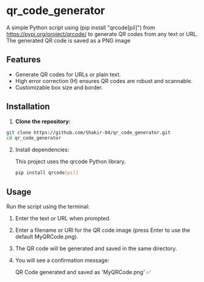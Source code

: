 # qr_code_generator
A simple Python script using (pip install "qrcode[pil]") from https://pypi.org/project/qrcode/ to generate QR codes from any text or URL. The generated QR code is saved as a PNG image

## Features
- Generate QR codes for URLs or plain text.
- High error correction (H) ensures QR codes are robust and scannable.
- Customizable box size and border.

## Installation

1. **Clone the repository:**

```bash
git clone https://github.com/Shakir-04/qr_code_generator.git
cd qr_code_generator
```
2. Install dependencies:

   
   This project uses the qrcode Python library.
   
   ```bash
   pip install qrcode[pil]
   ```
## Usage 
Run the script using the terminal:
1. Enter the text or URL when prompted.


2. Enter a filename or URl for the QR code image (press Enter to use the default MyQRCode.png).


3. The QR code will be generated and saved in the same directory.


4. You will see a confirmation message:

   QR Code generated and saved as 'MyQRCode.png' ✅ 
  
